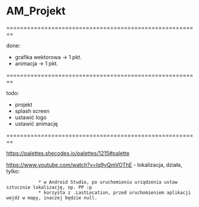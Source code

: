 # AM_Projekt
========================================================

done:
  * grafika wektorowa -> 1 pkt.
  * animacja -> 1 pkt.

========================================================

todo:
  * projekt
  * splash screen
  * ustawić logo
  * ustawić animację

========================================================

https://palettes.shecodes.io/palettes/1215#palette

https://www.youtube.com/watch?v=Iq9yQmVOThE - lokalizacja, działa, tylko:

                * w Android Studio, po uruchomieniu urządzenia ustaw sztucznie lokalizację, np. PP :p                                         
                * korzysta z .LastLocation, przed uruchomieniem aplikacji wejdź w mapy, inaczej będzie null.
